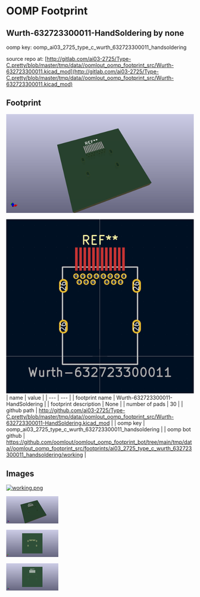 # OOMP Footprint  
## Wurth-632723300011-HandSoldering  by none  
  
oomp key: oomp_ai03_2725_type_c_wurth_632723300011_handsoldering  
  
source repo at: [http://gitlab.com/ai03-2725/Type-C.pretty/blob/master/tmp/data//oomlout_oomp_footprint_src/Wurth-632723300011.kicad_mod](http://gitlab.com/ai03-2725/Type-C.pretty/blob/master/tmp/data//oomlout_oomp_footprint_src/Wurth-632723300011.kicad_mod)  
## Footprint  
  
[![working_kicad_pcb_3d.png](working_kicad_pcb_3d_600.png)](working_kicad_pcb_3d.png)  
  
[![working.png](working_600.png)](working.png)  
| name | value | 
| --- | --- | 
| footprint name | Wurth-632723300011-HandSoldering | 
| footprint description | None | 
| number of pads | 30 | 
| github path | http://github.com/ai03-2725/Type-C.pretty/blob/master/tmp/data//oomlout_oomp_footprint_src/Wurth-632723300011-HandSoldering.kicad_mod | 
| oomp key | oomp_ai03_2725_type_c_wurth_632723300011_handsoldering | 
| oomp bot github | https://github.com/oomlout/oomlout_oomp_footprint_bot/tree/main/tmp/data//oomlout_oomp_footprint_src/footprints/ai03_2725_type_c_wurth_632723300011_handsoldering/working | 
## Images  
  
[![working.png](working_140.png)](working.png)  
  
[![working_kicad_pcb_3d.png](working_kicad_pcb_3d_140.png)](working_kicad_pcb_3d.png)  
  
[![working_kicad_pcb_3d_back.png](working_kicad_pcb_3d_back_140.png)](working_kicad_pcb_3d_back.png)  
  
[![working_kicad_pcb_3d_front.png](working_kicad_pcb_3d_front_140.png)](working_kicad_pcb_3d_front.png)  

